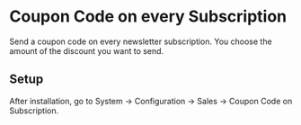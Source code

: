 Coupon Code on every Subscription
=====================
Send a coupon code on every newsletter subscription. You choose the amount of the discount you want to send.

Setup
--------------------
After installation, go to System -> Configuration -> Sales -> Coupon Code on Subscription.